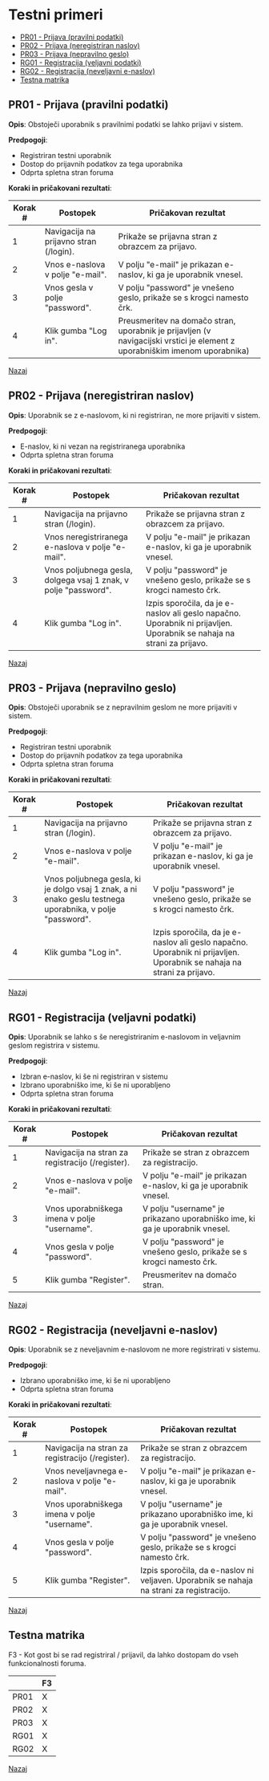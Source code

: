 # Testni primeri

- [PR01 - Prijava (pravilni podatki)](#pr01---prijava-pravilni-podatki)
- [PR02 - Prijava (neregistriran naslov)](#pr02---prijava-neregistriran-naslov)
- [PR03 - Prijava (nepravilno geslo)](#pr03---prijava-nepravilno-geslo)
- [RG01 - Registracija (veljavni podatki)](#rg01---registracija-veljavni-podatki)
- [RG02 - Registracija (neveljavni e-naslov)](#rg02---registracija-neveljavni-e-naslov)
- [Testna matrika](#testna-matrika)

## PR01 - Prijava (pravilni podatki)

**Opis**: Obstoječi uporabnik s pravilnimi podatki se lahko prijavi v sistem.

**Predpogoji**:
- Registriran testni uporabnik
- Dostop do prijavnih podatkov za tega uporabnika
- Odprta spletna stran foruma

**Koraki in pričakovani rezultati**:

|Korak #| Postopek | Pričakovan rezultat |
|---|---|---|
|1|Navigacija na prijavno stran (/login).|Prikaže se prijavna stran z obrazcem za prijavo.|
|2|Vnos e-naslova v polje "e-mail".|V polju "e-mail" je prikazan e-naslov, ki ga je uporabnik vnesel.|
|3|Vnos gesla v polje "password".|V polju "password" je vnešeno geslo, prikaže se s krogci namesto črk.|
|4|Klik gumba "Log in".|Preusmeritev na domačo stran, uporabnik je prijavljen (v navigacijski vrstici je element z uporabniškim imenom uporabnika)|

[Nazaj](#testni-primeri)

## PR02 - Prijava (neregistriran naslov)

**Opis**: Uporabnik se z e-naslovom, ki ni registriran, ne more prijaviti v sistem.

**Predpogoji**:
- E-naslov, ki ni vezan na registriranega uporabnika
- Odprta spletna stran foruma

**Koraki in pričakovani rezultati**:

|Korak #| Postopek | Pričakovan rezultat |
|---|---|---|
|1|Navigacija na prijavno stran (/login).|Prikaže se prijavna stran z obrazcem za prijavo.|
|2|Vnos neregistriranega e-naslova v polje "e-mail".|V polju "e-mail" je prikazan e-naslov, ki ga je uporabnik vnesel.|
|3|Vnos poljubnega gesla, dolgega vsaj 1 znak, v polje "password".|V polju "password" je vnešeno geslo, prikaže se s krogci namesto črk.|
|4|Klik gumba "Log in".|Izpis sporočila, da je e-naslov ali geslo napačno. Uporabnik ni prijavljen. Uporabnik se nahaja na strani za prijavo.|

[Nazaj](#testni-primeri)

## PR03 - Prijava (nepravilno geslo)

**Opis**: Obstoječi uporabnik se z nepravilnim geslom ne more prijaviti v sistem.

**Predpogoji**:
- Registriran testni uporabnik
- Dostop do prijavnih podatkov za tega uporabnika
- Odprta spletna stran foruma

**Koraki in pričakovani rezultati**:

|Korak #| Postopek | Pričakovan rezultat |
|---|---|---|
|1|Navigacija na prijavno stran (/login).|Prikaže se prijavna stran z obrazcem za prijavo.|
|2|Vnos e-naslova v polje "e-mail".|V polju "e-mail" je prikazan e-naslov, ki ga je uporabnik vnesel.|
|3|Vnos poljubnega gesla, ki je dolgo vsaj 1 znak, a ni enako geslu testnega uporabnika, v polje "password".|V polju "password" je vnešeno geslo, prikaže se s krogci namesto črk.|
|4|Klik gumba "Log in".|Izpis sporočila, da je e-naslov ali geslo napačno. Uporabnik ni prijavljen. Uporabnik se nahaja na strani za prijavo.|

[Nazaj](#testni-primeri)

## RG01 - Registracija (veljavni podatki)

**Opis**: Uporabnik se lahko s še neregistriranim e-naslovom in veljavnim geslom registrira v sistemu.

**Predpogoji**:
- Izbran e-naslov, ki še ni registriran v sistemu
- Izbrano uporabniško ime, ki še ni uporabljeno
- Odprta spletna stran foruma

**Koraki in pričakovani rezultati**:

|Korak #| Postopek | Pričakovan rezultat |
|---|---|---|
|1|Navigacija na stran za registracijo (/register).|Prikaže se stran z obrazcem za registracijo.|
|2|Vnos e-naslova v polje "e-mail".|V polju "e-mail" je prikazan e-naslov, ki ga je uporabnik vnesel.|
|3|Vnos uporabniškega imena v polje "username".|V polju "username" je prikazano uporabniško ime, ki ga je uporabnik vnesel.|
|4|Vnos gesla v polje "password".|V polju "password" je vnešeno geslo, prikaže se s krogci namesto črk.|
|5|Klik gumba "Register".|Preusmeritev na domačo stran.|

[Nazaj](#testni-primeri)

## RG02 - Registracija (neveljavni e-naslov)

**Opis**: Uporabnik se z neveljavnim e-naslovom ne more registrirati v sistemu.

**Predpogoji**:
- Izbrano uporabniško ime, ki še ni uporabljeno
- Odprta spletna stran foruma

**Koraki in pričakovani rezultati**:

|Korak #| Postopek | Pričakovan rezultat |
|---|---|---|
|1|Navigacija na stran za registracijo (/register).|Prikaže se stran z obrazcem za registracijo.|
|2|Vnos neveljavnega e-naslova v polje "e-mail".|V polju "e-mail" je prikazan e-naslov, ki ga je uporabnik vnesel.|
|3|Vnos uporabniškega imena v polje "username".|V polju "username" je prikazano uporabniško ime, ki ga je uporabnik vnesel.|
|4|Vnos gesla v polje "password".|V polju "password" je vnešeno geslo, prikaže se s krogci namesto črk.|
|5|Klik gumba "Register".|Izpis sporočila, da e-naslov ni veljaven. Uporabnik se nahaja na strani za registracijo.|

[Nazaj](#testni-primeri)

## Testna matrika

F3 - Kot gost bi se rad registriral / prijavil, da lahko dostopam do vseh funkcionalnosti foruma.

||F3|
|---|---|
|PR01|X|
|PR02|X|
|PR03|X|
|RG01|X|
|RG02|X|

[Nazaj](#testni-primeri)